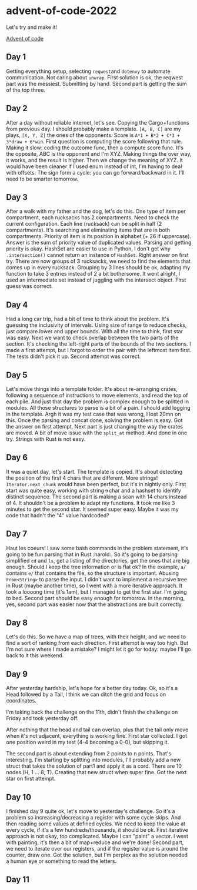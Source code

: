 # advent-of-code-2022
Let's try and make it!

[Advent of code](https://adventofcode.com/)

## Day 1

Getting everything setup, 
selecting `reqwest`and `dotenvy` to automate communication.
Not caring about `unwrap`.
First solution is ok, the reqwest part was the messiest.
Submitting by hand.
Second part is getting the sum of the top three.

## Day 2

After a day without reliable internet,
let's see.
Copying the Cargo+functions from previous day.
I should probably make a template.
`[A, B, C]` are my plays, `[X, Y, Z]` the ones of the opponents.
Score is `A*1 + B*2 + C*3 + 3*draw + 6*win`.
First question is computing the score following that rule.
Making it slow:
coding the outcome func, then a compute score func.
It's the opposite, ABC is the opponent and I'm XYZ.
Making things the over way, it works, and the result is higher.
Then we change the meaning of XYZ.
It would have been cleaner if I used enum instead of int,
I'm having to deal with offsets.
The sign form a cycle: you can go forward/backward in it.
I'll need to be smarter tomorrow.

## Day 3

After a walk with my father and the dog,
let's do this.
One type of item per compartment, each rucksacks has 2 compartments.
Need to check the current configuration.
Each line (rucksack) can be split in half (2 compartments).
It's searching and eliminating items that are in both compartments.
Priority of item is its position in alphabet (+ 26 if uppercase).
Answer is the sum of priority value of duplicated values.
Parsing and getting priority is okay. 
HashSet are easier to use in Python,
I don't get why `.intersection()` cannot return an instance of `HashSet`.
Right answer on first try.
There are now groups of 3 rucksacks, 
we need to find the elements that comes up in every rucksack.
Grouping by 3 lines should be ok,
adapting my function to take 3 entries instead of 2 a bit bothersome.
It went alright, I used an intermediate set 
instead of juggling with the intersect object.
First guess was correct.

## Day 4

Had a long car trip,
had a bit of time to think about the problem.
It's guessing the inclusivity of intervals.
Using size of range to reduce checks,
just compare lower and upper bounds.
With all the time to think, first star was easy.
Next we want to check overlap between the two parts of the section.
It's checking the left-right parts of the bounds of the two sections.
I made a first attempt, 
but I forgot to order the pair with the leftmost item first.
The tests didn't pick it up.
Second attempt was correct.

## Day 5

Let's move things into a template folder.
It's about re-arranging crates, 
following a sequence of instructions to move elements,
and read the top of each pile.
And just that day the problem is complex enough to be splitted in modules.
All those structures to parse is a bit of a pain.
I should add logging in the template.
Argh it was my test case that was wrong, I lost 20mn on this.
Once the parsing and concat done,
solving the problem is easy.
Got the answer on first attempt.
Next part is just changing the way the crates are moved.
A bit of move issue with the `split_at` method.
And done in one try.
Strings with Rust is not easy.

## Day 6

It was a quiet day, let's start.
The template is copied.
It's about detecting the position of the 
first 4 chars that are different.
More strings!
`Iterator.next_chunk` would have been perfect, 
but it's in nightly only.
First start was quite easy,
working with string->char and a hashset to identify distinct sequence.
The second part is making a scan with 14 chars instead of 4.
It shouldn't be a problem to adapt my functions.
It took me like 3 minutes to get the second star.
It seemed super easy. 
Maybe it was my code that hadn't the "4" value hardcoded?

## Day 7

Haut les coeurs!
I saw some bash commands in the problem statement,
it's going to be fun parsing that in Rust :harold:.
So it's going to be parsing simplified `cd` and `ls`,
get a listing of the directories,
get the ones that are big enough.
Should I keep the tree information or is flat ok?
In the example, `a/` contains `e/` that contains the file,
so the structure is important.
Abusing `From<String>` to parse the input.
I didn't want to implement a recursive tree in Rust
(maybe another time),
so I went with a more iterative approach.
It took a loooong time (it's 1am),
but I managed to get the first star.
I'm going to bed.
Second part should be easy enough for tomorrow.
In the morning, yes, second part was easier 
now that the abstractions are built correctly.

## Day 8

Let's do this.
So we have a map of trees, with their height,
and we need to find a sort of ranking from each direction.
First attempt is way too high.
But I'm not sure where I made a mistake?
I might let it go for today: 
maybe I'll go back to it this weekend.

## Day 9

After yesterday hardship,
let's hope for a better day today.
Ok, so it's a Head followed by a Tail,
I think we can ditch the grid and focus on coordinates.

I'm taking back the challenge on the 11th,
didn't finish the challenge on Friday
and took yesterday off.

After nothing that the head and tail can overlap,
plus that the tail only move when it's not adjacent,
everything is working fine.
First star collected.
I got one position weird in my test (4-4 becoming a 0-0),
but skipping it.

The second part is about extending from 2 points to n points.
That's interesting.
I'm starting by splitting into modules,
I'll probably add a new struct that takes the solution of part1
and apply it as a cord.
There are 10 nodes (H, 1 ... 8, T).
Creating that new struct when super fine.
Got the next star on first attempt.

## Day 10

I finished day 9 quite ok,
let's move to yesterday's challenge.
So it's a problem so increasing/decreasing a register
with some cycle skips. 
And then reading some values at defined cycles.
We need to keep the value at every cycle,
if it's a few hundreds/thousands, it should be ok.
First iterative approach is not okay, too complicated.
Maybe I can "paint" a vector.
I went with painting, it's then a bit of map+reduce and we're done!
Second part, we need to iterate over our registers,
and if the register value is around the counter, draw one.
Got the solution, but I'm perplex as the solution
needed a human eye or something to read the letters.

## Day 11


